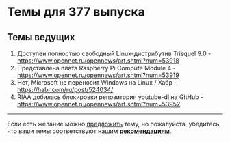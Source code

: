 # Темы для 377 выпуска

## Темы ведущих

1. Доступен полностью свободный Linux-дистрибутив Trisquel 9.0 - https://www.opennet.ru/opennews/art.shtml?num=53918
1. Представлена плата Raspberry Pi Compute Module 4 - https://www.opennet.ru/opennews/art.shtml?num=53919
1. Нет, Microsoft не переносит Windows на Linux / Хабр - https://habr.com/ru/post/524034/
1. RIAA добилась блокировки репозитория youtube-dl на GitHub - https://www.opennet.ru/opennews/art.shtml?num=53952

---

Если есть желание можно [предложить](themes_from_listeners.md) тему, но пожалуйста, убедитесь, что ваши темы соответствуют нашим **[рекомендациям](Recommendations_for_the_proposed_topics.md)**.
